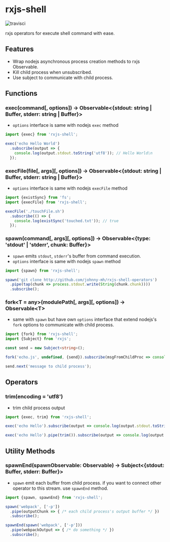 # rxjs-shell

![travisci](https://travis-ci.org/johnny-mh/rxjs-shell.svg?branch=master)

rxjs operators for execute shell command with ease.

## Features

- Wrap nodejs asynchronous process creation methods to rxjs Observable.
- Kill child process when unsubscribed.
- Use subject to communicate with child process.

## Functions

### exec(command[, options]) → Observable\<{stdout: string | Buffer, stderr: string | Buffer}\> 

- `options` interface is same with nodejs `exec` method

```typescript
import {exec} from 'rxjs-shell';

exec('echo Hello World')
  .subscribe(output => {
    console.log(output.stdout.toString('utf8')); // Hello World\n
  });
```

### execFile(file[, args][, options]) → Observable\<{stdout: string | Buffer, stderr: string | Buffer}\>

- `options` interface is same with nodejs `execFile` method

```typescript
import {existSync} from 'fs';
import {execFile} from 'rxjs-shell';

execFile('./touchFile.sh')
  .subscribe(() => {
    console.log(existSync('touched.txt')); // true
  });
```

### spawn(command[, args][, options]) → Observable\<{type: 'stdout' | 'stderr', chunk: Buffer}\>

- `spawn` emits `stdout`, `stderr`'s buffer from command execution.
- `options` interface is same with nodejs `spawn` method

```typescript
import {spawn} from 'rxjs-shell';

spawn('git clone http://github.com/johnny-mh/rxjs-shell-operators')
  .pipe(tap(chunk => process.stdout.write(String(chunk.chunk))))
  .subscribe();
```

### fork<T = any>(modulePath[, args][, options]) → Observable\<T\>

- same with `spawn` but have own `options` interface that extend nodejs's `fork` options to communicate with child process.

```typescript
import {fork} from 'rxjs-shell';
import {Subject} from 'rxjs';

const send = new Subject<string>();

fork('echo.js', undefined, {send}).subscribe(msgFromChildProc => console.log(msgFromChildProc));

send.next('message to child process');
```

## Operators

### trim(encoding = 'utf8')

- trim child process output

```typescript
import {exec, trim} from 'rxjs-shell';

exec('echo Hello').subscribe(output => console.log(output.stdout.toString())); // Hello\n

exec('echo Hello').pipe(trim()).subscribe(output => console.log(output.stdout.toString())); // Hello
```

## Utility Methods

### spawnEnd(spawnObservable: Observable<any>) → Subject\<{stdout: Buffer, stderr: Buffer}\>

- `spawn` emit each buffer from child process. if you want to connect other operator to this stream. use `spawnEnd` method.

```typescript
import {spawn, spawnEnd} from 'rxjs-shell';

spawn('webpack', ['-p'])
  .pipe(outputChunk => { /* each child process's output buffer */ })
  .subscribe();

spawnEnd(spawn('webpack', ['-p']))
  .pipe(webpackOutput => { /* do something */ })
  .subscribe();
```
